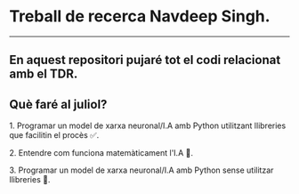 # Treball de recerca Navdeep Singh.

<hr>
<h2>
  En aquest repositori pujaré tot el codi relacionat amb el TDR.
</h2>

<h2>
  Què faré al juliol?
</h2>
<div>
<p>
  1. Programar un model de xarxa neuronal/I.A amb Python utilitzant llibreries que facilitin el procès ✅.
</p>
<p>
  2. Entendre com funciona matemàticament l'I.A 🚧.
</p>
<p>
  3. Programar un model de xarxa neuronal/I.A amb Python sense utilitzar llibreries 🚧.
</p>
</div>
